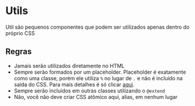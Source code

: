 # Utils
Util são pequenos componentes que podem ser utilizados apenas dentro do próprio CSS

## Regras
- Jamais serão utilizados diretamente no HTML
- Sempre serão formados por um placeholder. Placeholder é exatamente como uma classe, porém ele utiliza `%` no lugar de `.` e não é incluído na saída do CSS. Para mais detalhes é só clicar [aqui](https://sass-lang.com/documentation/style-rules/placeholder-selectors).
- Sempre serão incluídos em outras classes utilizando o `@extend`
- Não, você não deve criar CSS atômico aqui, alias, em nenhum lugar